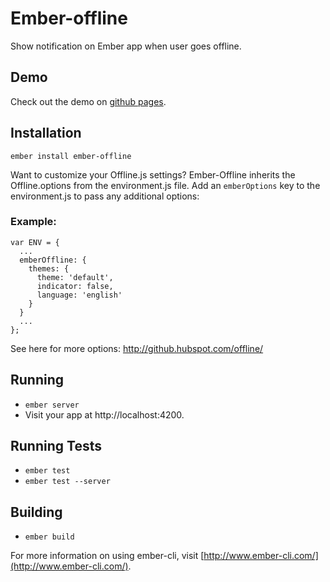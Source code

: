 # Ember-offline

Show notification on Ember app when user goes offline.

## Demo

Check out the demo on [github pages](https://ahmadsoe.github.io/ember-offline/ "Ember-offline demo").

## Installation

`ember install ember-offline`

Want to customize your Offline.js settings? Ember-Offline inherits the Offline.options from the environment.js file. Add an `emberOptions` key to the environment.js to pass any additional options:

### Example:

````
var ENV = {
  ...
  emberOffline: {
    themes: {
      theme: 'default',
      indicator: false,
      language: 'english'
    }
  }
  ...
};
````

See here for more options: http://github.hubspot.com/offline/

## Running

* `ember server`
* Visit your app at http://localhost:4200.

## Running Tests

* `ember test`
* `ember test --server`

## Building

* `ember build`

For more information on using ember-cli, visit [http://www.ember-cli.com/](http://www.ember-cli.com/).

